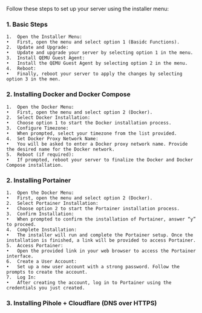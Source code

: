 Follow these steps to set up your server using the installer menu:

### 1. Basic Steps
	1.	Open the Installer Menu:
	•	First, open the menu and select option 1 (Basidc Functions).
	2.	Update and Upgrade:
	•	Update and upgrade your server by selecting option 1 in the menu.
	3.	Install QEMU Guest Agent:
	•	Install the QEMU Guest Agent by selecting option 2 in the menu.
	4.	Reboot:
	•	Finally, reboot your server to apply the changes by selecting option 3 in the men.
### 2. Installing Docker and Docker Compose
    1.	Open the Docker Menu:
	•	First, open the menu and select option 2 (Docker).
	2.	Select Docker Installation:
	•	Choose option 1 to start the Docker installation process.
	3.	Configure Timezone:
	•	When prompted, select your timezone from the list provided.
	4.	Set Docker Proxy Network Name:
	•	You will be asked to enter a Docker proxy network name. Provide the desired name for the Docker network.
	5.	Reboot (if required):
	•	If prompted, reboot your server to finalize the Docker and Docker Compose installation.
### 2. Installing Portainer
    1.	Open the Docker Menu:
	•	First, open the menu and select option 2 (Docker).
	2.	Select Portainer Installation:
	•	Choose option 2 to start the Portainer installation process.
	3.	Confirm Installation:
	•	When prompted to confirm the installation of Portainer, answer “y” to proceed.
	4.	Complete Installation:
	•	The installer will run and complete the Portainer setup. Once the installation is finished, a link will be provided to access Portainer.
	5.	Access Portainer:
	•	Open the provided link in your web browser to access the Portainer interface.
	6.	Create a User Account:
	•	Set up a new user account with a strong password. Follow the prompts to create the account.
	7.	Log In:
	•	After creating the account, log in to Portainer using the credentials you just created.
### 3. Installing Pihole + Cloudflare (DNS over HTTPS)
